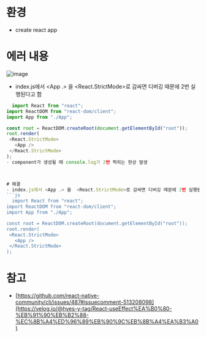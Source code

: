 
# 환경
- create react app 

# 에러 내용
![image](https://user-images.githubusercontent.com/86208370/177387043-d2739bf7-a57d-46b3-b1e9-976e8242cb1d.png)
- index.js에서 <App .> 을  <React.StrictMode>로 감싸면 디버깅 때문에 2번 실행된다고 함
 ```js
   import React from "react";
import ReactDOM from "react-dom/client";
import App from "./App";

const root = ReactDOM.createRoot(document.getElementById("root"));
root.render(
  <React.StrictMode>
    <App />
  </React.StrictMode>
);
- component가 생성될 때 console.log가 2번 찍히는 현상 발생



# 해결
- index.js에서 <App .> 을  <React.StrictMode>로 감싸면 디버깅 때문에 2번 실행된다고 함
 ```js
   import React from "react";
import ReactDOM from "react-dom/client";
import App from "./App";

const root = ReactDOM.createRoot(document.getElementById("root"));
root.render(
  <React.StrictMode>
    <App />
  </React.StrictMode>
);
```


# 참고
-  [https://github.com/react-native-community/cli/issues/487#issuecomment-513208098](https://velog.io/@hyes-y-tag/React-useEffect%EA%B0%80-%EB%91%90%EB%B2%88-%EC%8B%A4%ED%96%89%EB%90%9C%EB%8B%A4%EA%B3%A0)
